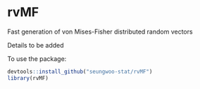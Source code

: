 # rvMF

Fast generation of von Mises-Fisher distributed random vectors

Details to be added

To use the package:

``` R
devtools::install_github("seungwoo-stat/rvMF")
library(rvMF)
```

